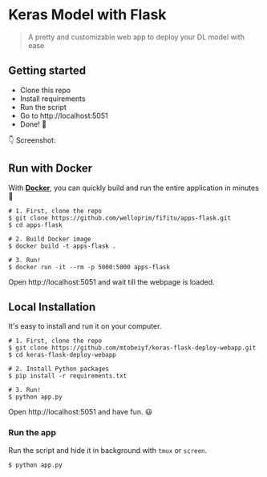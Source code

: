 # Keras Model with Flask

> A pretty and customizable web app to deploy your DL model with ease


## Getting started

- Clone this repo 
- Install requirements
- Run the script
- Go to http://localhost:5051
- Done! :tada:

:point_down: Screenshot:


## Run with Docker

With **[Docker](https://www.docker.com)**, you can quickly build and run the entire application in minutes :whale:

```shell
# 1. First, clone the repo
$ git clone https://github.com/welloprim/fifitu/apps-flask.git
$ cd apps-flask

# 2. Build Docker image
$ docker build -t apps-flask .

# 3. Run!
$ docker run -it --rm -p 5000:5000 apps-flask
```

Open http://localhost:5051 and wait till the webpage is loaded.

## Local Installation

It's easy to install and run it on your computer.

```shell
# 1. First, clone the repo
$ git clone https://github.com/mtobeiyf/keras-flask-deploy-webapp.git
$ cd keras-flask-deploy-webapp

# 2. Install Python packages
$ pip install -r requirements.txt

# 3. Run!
$ python app.py
```

Open http://localhost:5051 and have fun. :smiley:

  
### Run the app

Run the script and hide it in background with `tmux` or `screen`.
```
$ python app.py
```

